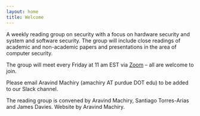 ```yaml
---
layout: home
title: Welcome
---
```


A weekly reading group on security with a focus on hardware security and system and software security. The group will include close readings of academic and non-academic papers and presentations in the area of computer security.

The group will meet every Friday at 11 am EST via <a href="https://purdue-edu.zoom.us/j/97467277138?pwd=Unh1UTFpRzMrQzJHZ2ZPUGdSTks1UT09">Zoom</a> – all are welcome to join. 

Please email Aravind Machiry (amachiry AT purdue DOT edu) to be added to our Slack channel.

The reading group is convened by Aravind Machiry, Santiago Torres-Arias and James Davies. Website by Aravind Machiry.
